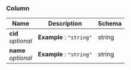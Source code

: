
<a name="column"></a>
### Column

|Name|Description|Schema|
|---|---|---|
|**cid**  <br>*optional*|**Example** : `"string"`|string|
|**name**  <br>*optional*|**Example** : `"string"`|string|



